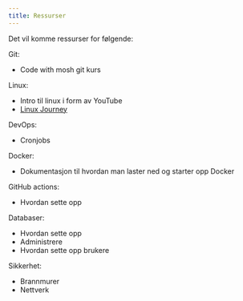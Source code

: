 ```yaml
---
title: Ressurser
---
```


Det vil komme ressurser for følgende:

Git:

- Code with mosh git kurs

Linux:

- Intro til linux i form av YouTube
- [Linux Journey](https://linuxjourney.com/)

DevOps:

- Cronjobs

Docker:

- Dokumentasjon til hvordan man laster ned og starter opp Docker

GitHub actions:

- Hvordan sette opp

Databaser:

- Hvordan sette opp
- Administrere
- Hvordan sette opp brukere

Sikkerhet:

- Brannmurer
- Nettverk
